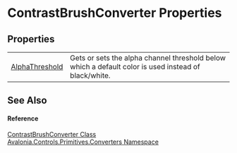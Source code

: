 # ContrastBrushConverter Properties




## Properties
<table>
<tr>
<td><a href="P_Avalonia_Controls_Primitives_Converters_ContrastBrushConverter_AlphaThreshold">AlphaThreshold</a></td>
<td>Gets or sets the alpha channel threshold below which a default color is used instead of black/white.</td>
</tr>
</table>

## See Also


#### Reference
<a href="T_Avalonia_Controls_Primitives_Converters_ContrastBrushConverter">ContrastBrushConverter Class</a>  
<a href="N_Avalonia_Controls_Primitives_Converters">Avalonia.Controls.Primitives.Converters Namespace</a>  

